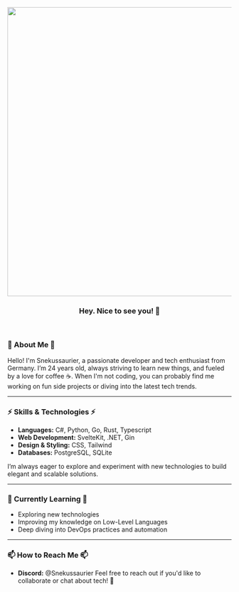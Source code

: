 <p align="center">
  <img src="https://github.com/user-attachments/assets/3cc86e56-aafa-494e-baf0-6daa9f5887bf" width=650px></img>
</p>
<h3 align="center">
  Hey. Nice to see you! 👋
</h3>
</br>

### 🚀 About Me 🚀
Hello! I'm Snekussaurier, a passionate developer and tech enthusiast from Germany. I’m 24 years old, always striving to learn new things, and fueled by a love for coffee ☕. When I'm not coding, you can probably find me working on fun side projects or diving into the latest tech trends.

<hr>

### ⚡ Skills & Technologies ⚡
- **Languages:** C#, Python, Go, Rust, Typescript  
- **Web Development:** SvelteKit, .NET, Gin  
- **Design & Styling:** CSS, Tailwind  
- **Databases:** PostgreSQL, SQLite  

I’m always eager to explore and experiment with new technologies to build elegant and scalable solutions.

<hr>

### 🌱 Currently Learning 🌱
- Exploring new technologies
- Improving my knowledge on Low-Level Languages
- Deep diving into DevOps practices and automation

<hr>

### 📫 How to Reach Me 📫
- **Discord:** @Snekussaurier
Feel free to reach out if you'd like to collaborate or chat about tech! 🚀




